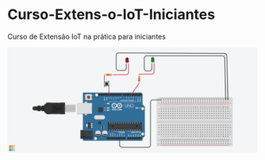 # Curso-Extens-o-IoT-Iniciantes
Curso de Extensão IoT na prática para iniciantes

<img src="piscapisca.png">
